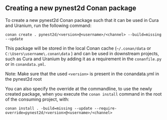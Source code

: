 ## Creating a new pynest2d Conan package

To create a new pynest2d Conan package such that it can be used in Cura and Uranium, run the following command:

```shell
conan create . pynest2d/<version>@<username>/<channel> --build=missing --update
```

This package will be stored in the local Conan cache (`~/.conan/data` or `C:\Users\username\.conan\data` ) and can be used in downstream
projects, such as Cura and Uranium by adding it as a requirement in the `conanfile.py` or in `conandata.yml`.

Note: Make sure that the used `<version>` is present in the conandata.yml in the pynest2d root

You can also specify the override at the commandline, to use the newly created package, when you execute the `conan install`
command in the root of the consuming project, with:


```shell
conan install . -build=missing --update --require-override=pynest2d/<version>@<username>/<channel>
```